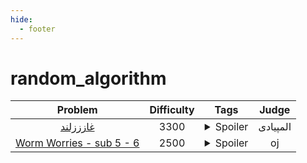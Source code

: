 ```yaml
--- 
hide:
  - footer
---
```

# random_algorithm

| Problem | Difficulty | Tags | Judge | 
| :-----: | :----: | :----: | :----: | 
|[غازززلند](https://quera.org/problemset/107493/)|3300|<details> <summary>Spoiler</summary> <ul><li>random_algorithm</li> <li>adhoc</li></ul> </details>|المپیادی|
|[Worm Worries - sub 5 - 6](https://oj.uz/problem/view/BOI18_worm)|2500|<details> <summary>Spoiler</summary> <ul><li>random_algorithm</li></ul> </details>|oj|

